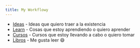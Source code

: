 ```yaml
---
title: My Workflowy
---
```


- [Ideas][1] - Ideas que quiero traer a la existencia
- [Learn][2] - Cosas que estoy aprendiendo o quiero aprender
- [Cursos][3] - Cursos que estoy llevando a cabo o quiero tomar
- [Libros][4] - Me gusta leer :smile: 

[1]:	https://workflowy.com/s/ideas/NMifNDWQyy0CQMbi
[2]:	https://workflowy.com/s/learn/wl1JDU4KtcDeSjf0
[3]:	https://workflowy.com/s/cursos/r4iS3lRYkNaxGHRl
[4]:	/wiki/books/reference
